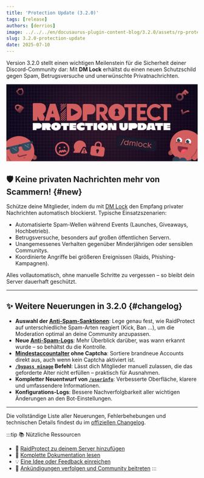 ```yaml
---
title: 'Protection Update (3.2.0)'
tags: [release]
authors: [derrios]
image: ../../../en/docusaurus-plugin-content-blog/3.2.0/assets/rp-protection-update.webp
slug: 3.2.0-protection-update
date: 2025-07-10
---
```


Version 3.2.0 stellt einen wichtigen Meilenstein für die Sicherheit deiner Discord-Community dar: Mit **DM Lock** erhältst du einen neuen Schutzschild gegen Spam, Betrugsversuche und unerwünschte Privatnachrichten.

![RaidProtect Protection Update blog post social card](../../../en/docusaurus-plugin-content-blog/3.2.0/assets/rp-protection-update.webp)

<!--truncate-->

## 🛡️ Keine privaten Nachrichten mehr von Scammern! {#new}

Schütze deine Mitglieder, indem du mit [DM Lock](/features/dm-lock) den Empfang privater Nachrichten automatisch blockierst. Typische Einsatzszenarien:
- Automatisierte Spam-Wellen während Events (Launches, Giveaways, Hochbetrieb).
- Betrugsversuche, besonders auf großen öffentlichen Servern.
- Unangemessenes Verhalten gegenüber Minderjährigen oder sensiblen Communitys.
- Koordinierte Angriffe bei größeren Ereignissen (Raids, Phishing-Kampagnen).

Alles vollautomatisch, ohne manuelle Schritte zu vergessen – so bleibt dein Server dauerhaft geschützt.

---

## ✨ Weitere Neuerungen in 3.2.0 {#changelog}

- **Auswahl der [Anti-Spam-Sanktionen](/features/anti-spam#triggers)**: Lege genau fest, wie RaidProtect auf unterschiedliche Spam-Arten reagiert (Kick, Ban ...), um die Moderation optimal an deine Community anzupassen.
- **Neue [Anti-Spam-Logs](/features/anti-spam#logs)**: Mehr Überblick darüber, was wann erkannt wurde – so behältst du die Kontrolle.
- **[Mindestaccountalter](/features/raid-mode#minage) ohne Captcha**: Sortiere brandneue Accounts direkt aus, auch wenn kein Captcha aktiviert ist.
- **[`/bypass minage`](/features/raid-mode#bypass-minage) Befehl**: Lässt dich Mitglieder manuell zulassen, die das geforderte Alter nicht erfüllen – praktisch für Ausnahmen.
- **Kompletter Neuentwurf von [`/userinfo`](/features/utilities#userinfo)**: Verbesserte Oberfläche, klarere und umfassendere Informationen.
- **Konfigurations-Logs**: Bessere Nachverfolgbarkeit aller wichtigen Änderungen an den Bot-Einstellungen.

---

Die vollständige Liste aller Neuerungen, Fehlerbehebungen und technischen Details findest du im [offiziellen Changelog](/changelog#3-2-0).

:::tip 📚 Nützliche Ressourcen
- 🔗 [RaidProtect zu deinem Server hinzufügen](https://raidprotect.bot/invite)
- 📘 [Komplette Dokumentation lesen](https://docs.raidprotect.bot/)
- 💡 [Eine Idee oder Feedback einreichen](https://suggestions.raidprotect.bot/)
- 📣 [Ankündigungen verfolgen und Community beitreten](https://raidprotect.bot/discord)
:::
